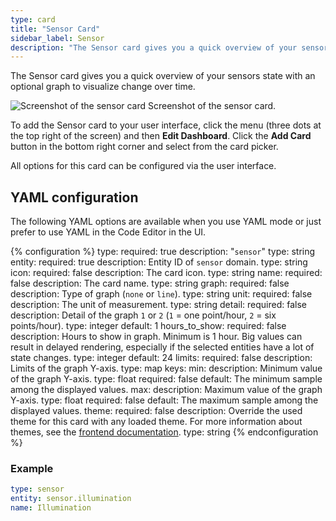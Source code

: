 ```yaml
---
type: card
title: "Sensor Card"
sidebar_label: Sensor
description: "The Sensor card gives you a quick overview of your sensors state with an optional graph to visualize change over time."
---
```


The Sensor card gives you a quick overview of your sensors state with an optional graph to visualize change over time.

<p class='img'>
  <img src='/images/dashboards/sensor.png' alt='Screenshot of the sensor card'>
  Screenshot of the sensor card.
</p>

To add the Sensor card to your user interface, click the menu (three dots at the top right of the screen) and then **Edit Dashboard**. Click the **Add Card** button in the bottom right corner and select from the card picker.

All options for this card can be configured via the user interface.

## YAML configuration

The following YAML options are available when you use YAML mode or just prefer to use YAML in the Code Editor in the UI.

{% configuration %}
type:
  required: true
  description: "`sensor`"
  type: string
entity:
  required: true
  description: Entity ID of `sensor` domain.
  type: string
icon:
  required: false
  description: The card icon.
  type: string
name:
  required: false
  description: The card name.
  type: string
graph:
  required: false
  description: Type of graph (`none` or `line`).
  type: string
unit:
  required: false
  description: The unit of measurement.
  type: string
detail:
  required: false
  description: Detail of the graph `1` or `2` (`1` = one point/hour, `2` = six points/hour).
  type: integer
  default: 1
hours_to_show:
  required: false
  description: Hours to show in graph. Minimum is 1 hour. Big values can result in delayed rendering, especially if the selected entities have a lot of state changes.
  type: integer
  default: 24
limits:
  required: false
  description: Limits of the graph Y-axis.
  type: map
  keys:
    min:
      description: Minimum value of the graph Y-axis.
      type: float
      required: false
      default: The minimum sample among the displayed values.
    max:
      description: Maximum value of the graph Y-axis.
      type: float
      required: false
      default: The maximum sample among the displayed values.
theme:
  required: false
  description: Override the used theme for this card with any loaded theme. For more information about themes, see the [frontend documentation](/integrations/frontend/).
  type: string
{% endconfiguration %}

### Example

```yaml
type: sensor
entity: sensor.illumination
name: Illumination
```

